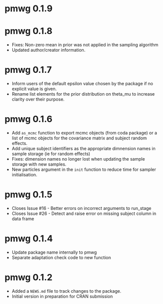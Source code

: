# pmwg 0.1.9

# pmwg 0.1.8

* Fixes: Non-zero mean in prior was not applied in the sampling algorithm
* Updated author/creator information.

# pmwg 0.1.7

* Inform users of the default epsilon value chosen by the package if no explicit value is given.
* Rename list elements for the prior distribution on theta_mu to increase clarity over their purpose.

# pmwg 0.1.6

* Add `as_mcmc` function to export mcmc objects (from coda package) or a list of mcmc objects for the covariance matrix and subject random effects.
* Add unique subject identifiers as the appropriate dimnension names in sample storage (ie for random effects)
* Fixes: dimension names no longer lost when updating the sample storage with new samples.
* New particles argument in the `init` function to reduce time for sampler initialisation.
 
# pmwg 0.1.5

* Closes Issue #16 - Better errors on incorrect arguments to run_stage
* Closes Issue #26 - Detect and raise error on missing subject column in data frame 

# pmwg 0.1.4

* Update package name internally to pmwg
* Separate adaptation check code to new function

# pmwg 0.1.2

* Added a `NEWS.md` file to track changes to the package.
* Initial version in preparation for CRAN submission
